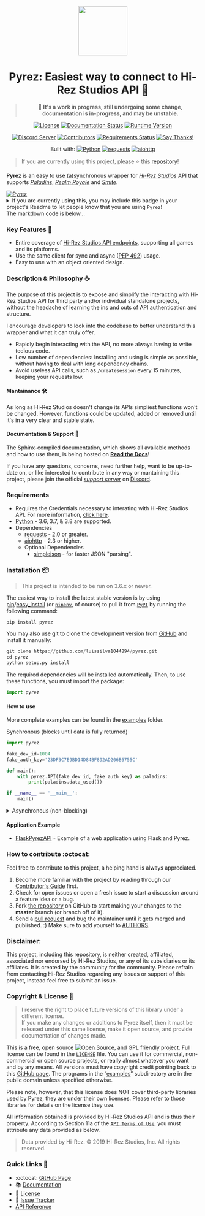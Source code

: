<div  align="center">
<a href="https://github.com/luissilva1044894/Pyrez" title="Pyrez · Github repository" alt="Pyrez: Easiest way to connect to Hi-Rez Studios API!"><img src="https://raw.githubusercontent.com/luissilva1044894/Pyrez/gh-pages/assets/images/Pyrez.png" height="128" width="128"></a>

# Pyrez: Easiest way to connect to Hi-Rez Studios API :snake:

> :construction: **It's a work in progress, still undergoing some change, documentation is in-progress, and may be unstable.**

[![License][bagde-license]][license]
[![Documentation Status][bagde-documentation]][pyrez-documentation]
[![Runtime Version][bagde-runtime-version]][pyrez-pypi]

[![Discord Server][bagde-discord-server]][support-server-discord]
[![Contributors][bagde-contributors]](https://github.com/luissilva1044894/Pyrez/graphs/contributors "Contributors")
[![Requirements Status][bagde-requirements]](https://requires.io/github/luissilva1044894/Pyrez/requirements/?branch=master)
[![Say Thanks!][bagde-say-thanks]](https://saythanks.io/to/luissilva1044894 "Say Thanks!")

Built with: [![Python][badgde-python]][python-3-7]
[![requests][bagde-requests]](https://pypi.org/project/requests/2.22.0/ "requests 2.22")
[![aiohttp][bagde-aiohttp]](https://pypi.org/project/aiohttp/3.6.2/ "aiohttp 3.6.2")

</div>

> If you are currently using this project, please ⭐️ this [repository][github-repo]!

**Pyrez** is an easy to use (a)synchronous wrapper for [*Hi-Rez Studios*][hi-rez-studios] API that supports [*Paladins*][paladins-game], [*Realm Royale*][realm-royale] and [*Smite*][smite-game].

<a href="https://github.com/luissilva1044894/pyrez" title="Pyrez" target="_blank">
  <img alt="Pyrez" src="https://img.shields.io/badge/Using-Pyrez-00bb88.svg?logo=python&logoColor=white&logoWidth=20&style=plastic">
</a>
<details markdown="1">
<summary>If you are currently using this, you may include this badge in your project's Readme to let people know that you are using <code>Pyrez</code>!<br/>The markdown code is below...</summary>

```markdown hl_lines="7 12"
[![Pyrez](https://img.shields.io/badge/Using-Pyrez-00bb88.svg?logo=python&logoColor=white&logoWidth=20&style=plastic)](https://github.com/luissilva1044894/pyrez)
```

</details>

### Key Features :gem:
 * Entire coverage of [Hi-Rez Studios API endpoints][hi-rez-studios-developer-guide], supporting all games and its platforms.
 * Use the same client for sync and async ([PEP 492](https://www.python.org/dev/peps/pep-0492/)) usage.
 * Easy to use with an object oriented design.

### Description & Philosophy :coffee:
The purpose of this project is to expose and simplify the interacting with Hi-Rez Studios API for third party and/or individual standalone projects, without the headache of learning the ins and outs of API authentication and structure.

I encourage developers to look into the codebase to better understand this wrapper and what it can truly offer.

 * Rapidly begin interacting with the API, no more always having to write tedious code.
 * Low number of dependencies: Installing and using is simple as possible, without having to deal with long dependency chains.
 * Avoid useless API calls, such as `/createsession` every 15 minutes, keeping your requests low.

#### Mantainance 🛠
As long as Hi-Rez Studios doesn't change its APIs simpliest functions won't be changed. However, functions could be updated, added or removed until it's in a very clear and stable state.

#### Documentation & Support :book:
The Sphinx-compiled documentation, which shows all available methods and how to use them, is being hosted on [**Read the Docs**][pyrez-documentation]!

If you have any questions, concerns, need further help, want to be up-to-date on, or like interested to contribute in any way or mantaining this project, please join the official [*support server*][support-server-discord] on [Discord][discord].

### Requirements
 * Requires the Credentials necessary to interating with Hi-Rez Studios API. For more information, [click here](https://pyrez.readthedocs.io/en/latest/getting_started.html#registration "Form access to Hi-Rez Studios API").
 * [Python](https://www.python.org/) - 3.6, 3.7, & 3.8 are supported.
 * Dependencies
 	* [requests](https://github.com/psf/requests/ "Python HTTP Requests for Humans") - 2.0 or greater.
 	* [aiohttp](https://github.com/aio-libs/aiohttp/) - 2.3 or higher.
 	* Optional Dependencies
 	 	* [simplejson](https://github.com/simplejson/simplejson) - for faster JSON "parsing".

### Installation 📦
> This project is intended to be run on 3.6.x or newer.

The easiest way to install the latest stable version is by using [pip](http://www.pip-installer.org/en/latest/)/[easy_install](https://setuptools.readthedocs.io/en/latest/easy_install.html) (or [`pipenv`](https://docs.pipenv.org), of course) to pull it from [`PyPI`](https://pypi.org "Python's package manager") by running the following command:

```python 3.7.5
pip install pyrez
```

You may also use git to clone the development version from [GitHub][github-repo] and install it manually:

```python 3.7.5
git clone https://github.com/luissilva1044894/pyrez.git
cd pyrez
python setup.py install
```
The required dependencies will be installed automatically.
Then, to use these functions, you must import the package:

```python 3.7.5
import pyrez
```

#### How to use
More complete examples can be found in the [examples][examples-folder] folder.

Synchronous (blocks until data is fully returned)
```python 3.7.5
import pyrez

fake_dev_id=1004
fake_auth_key='23DF3C7E9BD14D84BF892AD206B6755C'

def main():
    with pyrez.API(fake_dev_id, fake_auth_key) as paladins:
        print(paladins.data_used())

if __name__ == '__main__':
	main()
```

<details markdown="1">
<summary>Asynchronous (non-blocking)</summary>
If your code uses <code>async</code> / <code>await</code>, use <code>async def</code>:

```python 3.7.5 hl_lines="7 12"
async def main(dev_id, auth_key):
   import pyrez
   async with pyrez.API.Async(dev_id, auth_key) as paladins:
      print(await paladins.data_used())

import asyncio

fake_dev_id=1004
fake_auth_key='23DF3C7E9BD14D84BF892AD206B6755C'

loop = asyncio.get_event_loop()
loop.run_until_complete(main(fake_dev_id, fake_auth_key))
```

</details>

#### Application Example

 * [FlaskPyrezAPI](https://github.com/luissilva1044894/FlaskPyrezAPI) - Example of a web application using Flask and Pyrez.

### How to contribute :octocat:

Feel free to contribute to this project, a helping hand is always appreciated.

 1. Become more familiar with the project by reading through our [Contributor's Guide](./.github/CONTRIBUTING.md) first.
 2. Check for open issues or open a fresh issue to start a discussion around a feature idea or a bug.
 3. Fork [the repository][github-repo] on GitHub to start making your changes to the **master** branch (or branch off of it).
 4. Send a [pull request](https://help.github.com/en/articles/creating-a-pull-request-from-a-fork) and bug the maintainer until it gets merged and published. :) Make sure to add yourself to [AUTHORS](./AUTHORS.md).

### Disclaimer:

This project, including this repository, is neither created, affiliated, associated nor endorsed by Hi-Rez Studios, or any of its subsidiaries or its affiliates. It is created by the community for the community. Please refrain from contacting Hi-Rez Studios regarding any issues or support of this project, instead feel free to submit an issue.

### Copyright & License 📝

> I reserve the right to place future versions of this library under a different license. <br/>If you make any changes or additions to Pyrez itself, then it must be released under this same license, make it open source, and provide documentation of changes made.

This is a free, open source [![Open Source][open-source-icon]][open-source-definition], and GPL friendly project. Full license can be found in the [`LICENSE`][license] file. You can use it for commercial, non-commercial or open source projects, or really almost whatever you want and by any means. All versions must have copyright credit pointing back to this [GitHub page][github-repo]. The programs in the “[examples][examples-folder]” subdirectory are in the public domain unless specified otherwise.

Please note, however, that this license does NOT cover third-party libraries used by Pyrez, they are under their own licenses. Please refer to those libraries for details on the license they use.

All information obtained is provided by Hi-Rez Studios API and is thus their property. According to Section 11a of the [`API Terms of Use`][api-terms-of-use], you must attribute any data provided as below.

> Data provided by Hi-Rez. © 2019 Hi-Rez Studios, Inc. All rights reserved.

### Quick Links :link:

 * :octocat: [GitHub Page][github-repo]
 * 📚 [Documentation][pyrez-documentation]
 * 📝 [License][license]
 * 🐞 [Issue Tracker](https://github.com/luissilva1044894/Pyrez/issues)
 * [API Reference][hi-rez-studios-developer-guide]

[api-terms-of-use]: https://www.hirezstudios.com/wp-content/themes/hi-rez-studios/pdf/api-terms-of-use-agreement.pdf "Hi-Rez Studios API · Terms of Use"
[bagde-aiohttp]: https://img.shields.io/badge/aiohttp-3.6.2-orange.svg?logo=pypi&logoColor=white&style=plastic
[bagde-contributors]: https://img.shields.io/github/contributors/luissilva1044894/Pyrez.svg?logo=github&logoWidth=15&style=plastic
[bagde-discord-server]: https://img.shields.io/discord/549020573846470659.svg?logo=discord&logoColor=white&logoWidth=15&style=plastic
[bagde-documentation]: https://img.shields.io/readthedocs/pyrez/latest.svg?logo=read-the-docs&logoColor=white&style=plastic
[bagde-license]: https://img.shields.io/pypi/l/pyrez.svg?logo=github&logoWidth=15&style=plastic
[badgde-python]: https://img.shields.io/badge/Python-3.7.5-orange.svg?logo=python&logoColor=white&style=plastic
[bagde-requests]: https://img.shields.io/badge/requests-2.22.0-orange.svg?logo=pypi&logoColor=white&style=plastic
[bagde-requirements]: https://requires.io/github/luissilva1044894/Pyrez/requirements.svg?branch=master
[bagde-runtime-version]: https://img.shields.io/pypi/pyversions/pyrez.svg?logo=python&logoColor=white&logoWidth=15&style=plastic
[bagde-say-thanks]: https://img.shields.io/badge/Say%20Thanks!-🦉-1EAEDB.svg
[discord]: https://discordapp.com/ "Discord App"
[examples-folder]: ./examples
[github-repo]: https://github.com/luissilva1044894/Pyrez "Pyrez · Github repository"
[hi-rez-studios]: https://www.hirezstudios.com "Hi-Rez Studios"
[hi-rez-studios-developer-guide]: https://docs.google.com/document/d/1OFS-3ocSx-1Rvg4afAnEHlT3917MAK_6eJTR6rzr-BM/edit "Hi-Rez Studios API · Developer Guide"
[license]: ./LICENSE "Pyrez · License"
[open-source-definition]: https://www.opensource.org "See http://www.opensource.org for the Open Source Definition"
[open-source-icon]: https://raw.githubusercontent.com/abhishekbanthia/Public-APIs/master/opensource.png
[paladins-game]: https://www.paladins.com "Paladins Game"
[pyrez-pypi]: https://pypi.org/project/pyrez "Pyrez · PyPI"
[pyrez-documentation]: https://pyrez.readthedocs.io/en/latest/ "Pyrez · Documentation"
[python-3]: https://docs.python.org/3/whatsnew/index.html "What’s New In Python 3.x · Changes in Python Behavior"
[python-3-7]: https://docs.python.org/3.7/whatsnew/changelog.html#python-3-7-5-final "Built and Tested on Python 3.7.5"
[realm-royale]: https://www.realmroyale.com "Realm Royale Game"
[smite-game]: https://www.smitegame.com "Smite Game"
[support-server-discord]: https://discord.gg/XkydRPS "Support Server · Discord"
